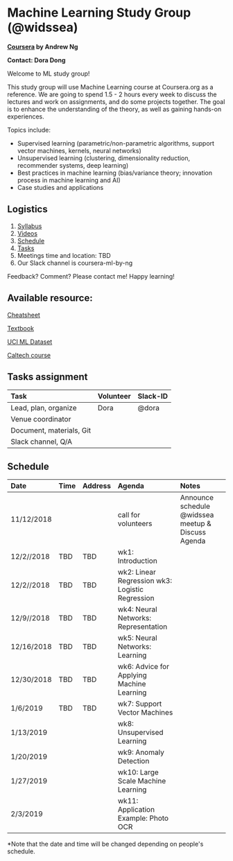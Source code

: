 # Machine Learning Study Group (@widssea)

**[Coursera](https://www.coursera.org/learn/machine-learning) by Andrew Ng**

**Contact: Dora Dong**

Welcome to ML study group! 

This study group will use Machine Learning course at Coursera.org as a reference. We are going to spend 1.5 - 2 hours every week to discuss the lectures and work on assignments, and do some projects together. The goal is to enhance the understanding of the theory, as well as gaining hands-on experiences. 

Topics include: 
  - Supervised learning (parametric/non-parametric algorithms, support vector machines, kernels, neural networks)
  - Unsupervised learning (clustering, dimensionality reduction, recommender systems, deep learning)
  - Best practices in machine learning (bias/variance theory; innovation process in machine learning and AI)
  - Case studies and applications

## Logistics

1. [Syllabus](https://www.coursera.org/learn/machine-learning#syllabus)
2. [Videos](https://www.coursera.org/learn/machine-learning)
3. [Schedule](#schedule)
4. [Tasks](#tasks)
5. Meetings time and location: TBD
6. Our Slack channel is coursera-ml-by-ng

Feedback? Comment? Please contact me!
Happy learning! 


## Available resource:

[Cheatsheet](https://stanford.edu/~shervine/teaching/cs-229/cheatsheet-supervised-learning)

[Textbook](https://web.stanford.edu/~hastie/Papers/ESLII.pdf)

[UCI ML Dataset](http://archive.ics.uci.edu/ml/index.php)

[Caltech course](https://work.caltech.edu/telecourse.html)


## Tasks assignment

| Task | Volunteer | Slack-ID | 
|:---|:---|:---|
|Lead, plan, organize | Dora | @dora |
|Venue coordinator | | |
|Document, materials, Git | | |
|Slack channel, Q/A | | |

## Schedule

| Date | Time | Address | Agenda | Notes | 
|:---|:---|:---|:---|:---|
| 11/12/2018| | |call for volunteers | Announce schedule @widssea meetup  & Discuss Agenda | 
| 12/2//2018| TBD | TBD | wk1: Introduction |  | 
| 12/2//2018| TBD | TBD | wk2: Linear Regression wk3: Logistic Regression |  | 
| 12/9//2018| TBD | TBD | wk4: Neural Networks: Representation |  | 
| 12/16/2018| TBD | TBD | wk5: Neural Networks: Learning |  | 
| 12/30/2018| TBD | TBD | wk6: Advice for Applying Machine Learning |  | 
| 1/6/2019 | TBD | TBD | wk7: Support Vector Machines |  | 
| 1/13/2019 | | | wk8: Unsupervised Learning | |
| 1/20/2019 | | | wk9: Anomaly Detection | |
| 1/27/2019 | | | wk10: Large Scale Machine Learning | |
| 2/3/2019 | | | wk11: Application Example: Photo OCR | |

*Note that the date and time will be changed depending on people's schedule.



